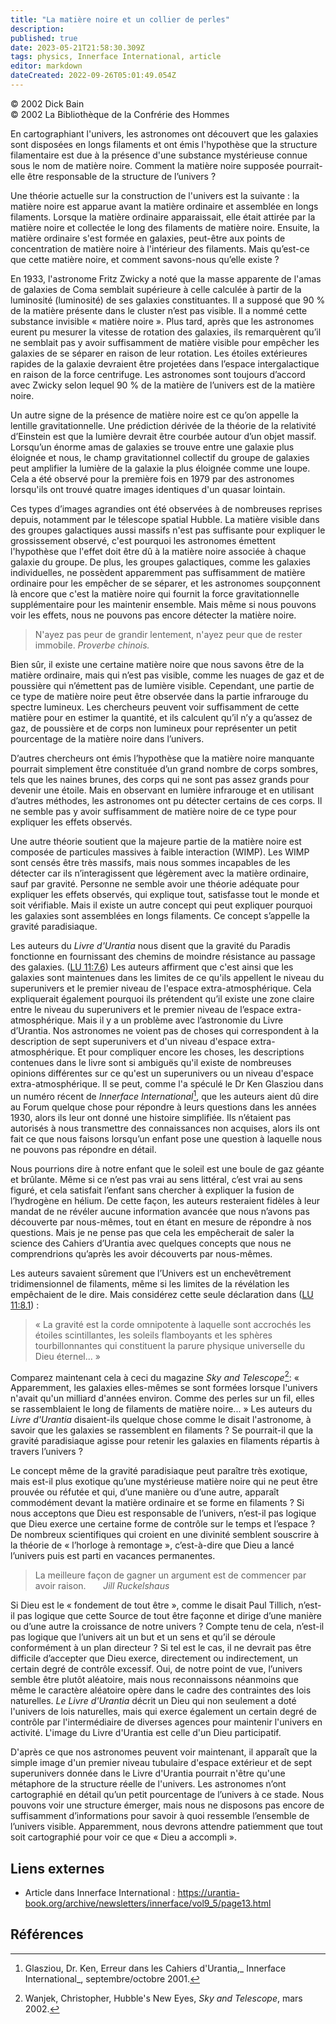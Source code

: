 ```yaml
---
title: "La matière noire et un collier de perles"
description: 
published: true
date: 2023-05-21T21:58:30.309Z
tags: physics, Innerface International, article
editor: markdown
dateCreated: 2022-09-26T05:01:49.054Z
---
```


<p class="v-card v-sheet theme--light gray lighten-3 px-2">© 2002 Dick Bain<br>© 2002 La Bibliothèque de la Confrérie des Hommes</p>


En cartographiant l'univers, les astronomes ont découvert que les galaxies sont disposées en longs filaments et ont émis l'hypothèse que la structure filamentaire est due à la présence d'une substance mystérieuse connue sous le nom de matière noire. Comment la matière noire supposée pourrait-elle être responsable de la structure de l’univers ?

Une théorie actuelle sur la construction de l'univers est la suivante : la matière noire est apparue avant la matière ordinaire et assemblée en longs filaments. Lorsque la matière ordinaire apparaissait, elle était attirée par la matière noire et collectée le long des filaments de matière noire. Ensuite, la matière ordinaire s'est formée en galaxies, peut-être aux points de concentration de matière noire à l'intérieur des filaments. Mais qu’est-ce que cette matière noire, et comment savons-nous qu’elle existe ?

En 1933, l'astronome Fritz Zwicky a noté que la masse apparente de l'amas de galaxies de Coma semblait supérieure à celle calculée à partir de la luminosité (luminosité) de ses galaxies constituantes. Il a supposé que 90 % de la matière présente dans le cluster n’est pas visible. Il a nommé cette substance invisible « matière noire ». Plus tard, après que les astronomes eurent pu mesurer la vitesse de rotation des galaxies, ils remarquèrent qu’il ne semblait pas y avoir suffisamment de matière visible pour empêcher les galaxies de se séparer en raison de leur rotation. Les étoiles extérieures rapides de la galaxie devraient être projetées dans l’espace intergalactique en raison de la force centrifuge. Les astronomes sont toujours d’accord avec Zwicky selon lequel 90 % de la matière de l’univers est de la matière noire.

Un autre signe de la présence de matière noire est ce qu’on appelle la lentille gravitationnelle. Une prédiction dérivée de la théorie de la relativité d’Einstein est que la lumière devrait être courbée autour d’un objet massif. Lorsqu’un énorme amas de galaxies se trouve entre une galaxie plus éloignée et nous, le champ gravitationnel collectif du groupe de galaxies peut amplifier la lumière de la galaxie la plus éloignée comme une loupe. Cela a été observé pour la première fois en 1979 par des astronomes lorsqu'ils ont trouvé quatre images identiques d'un quasar lointain.

Ces types d’images agrandies ont été observées à de nombreuses reprises depuis, notamment par le télescope spatial Hubble. La matière visible dans des groupes galactiques aussi massifs n'est pas suffisante pour expliquer le grossissement observé, c'est pourquoi les astronomes émettent l'hypothèse que l'effet doit être dû à la matière noire associée à chaque galaxie du groupe. De plus, les groupes galactiques, comme les galaxies individuelles, ne possèdent apparemment pas suffisamment de matière ordinaire pour les empêcher de se séparer, et les astronomes soupçonnent là encore que c'est la matière noire qui fournit la force gravitationnelle supplémentaire pour les maintenir ensemble. Mais même si nous pouvons voir les effets, nous ne pouvons pas encore détecter la matière noire.

> N'ayez pas peur de grandir lentement, n'ayez peur que de rester immobile.
> _Proverbe chinois._

Bien sûr, il existe une certaine matière noire que nous savons être de la matière ordinaire, mais qui n’est pas visible, comme les nuages de gaz et de poussière qui n’émettent pas de lumière visible. Cependant, une partie de ce type de matière noire peut être observée dans la partie infrarouge du spectre lumineux. Les chercheurs peuvent voir suffisamment de cette matière pour en estimer la quantité, et ils calculent qu’il n’y a qu’assez de gaz, de poussière et de corps non lumineux pour représenter un petit pourcentage de la matière noire dans l’univers.

D’autres chercheurs ont émis l’hypothèse que la matière noire manquante pourrait simplement être constituée d’un grand nombre de corps sombres, tels que les naines brunes, des corps qui ne sont pas assez grands pour devenir une étoile. Mais en observant en lumière infrarouge et en utilisant d’autres méthodes, les astronomes ont pu détecter certains de ces corps. Il ne semble pas y avoir suffisamment de matière noire de ce type pour expliquer les effets observés.

Une autre théorie soutient que la majeure partie de la matière noire est composée de particules massives à faible interaction (WIMP). Les WIMP sont censés être très massifs, mais nous sommes incapables de les détecter car ils n’interagissent que légèrement avec la matière ordinaire, sauf par gravité. Personne ne semble avoir une théorie adéquate pour expliquer les effets observés, qui explique tout, satisfasse tout le monde et soit vérifiable. Mais il existe un autre concept qui peut expliquer pourquoi les galaxies sont assemblées en longs filaments. Ce concept s’appelle la gravité paradisiaque.

Les auteurs du _Livre d'Urantia_ nous disent que la gravité du Paradis fonctionne en fournissant des chemins de moindre résistance au passage des galaxies. ([LU 11:7.6](/fr/The_Urantia_Book/11#p7_6)) Les auteurs affirment que c'est ainsi que les galaxies sont maintenues dans les limites de ce qu'ils appellent le niveau du superunivers et le premier niveau de l'espace extra-atmosphérique. Cela expliquerait également pourquoi ils prétendent qu’il existe une zone claire entre le niveau du superunivers et le premier niveau de l’espace extra-atmosphérique. Mais il y a un problème avec l’astronomie du Livre d’Urantia. Nos astronomes ne voient pas de choses qui correspondent à la description de sept superunivers et d'un niveau d'espace extra-atmosphérique. Et pour compliquer encore les choses, les descriptions contenues dans le livre sont si ambiguës qu'il existe de nombreuses opinions différentes sur ce qu'est un superunivers ou un niveau d'espace extra-atmosphérique. Il se peut, comme l'a spéculé le Dr Ken Glasziou dans un numéro récent de _Innerface International_[^1], que les auteurs aient dû dire au Forum quelque chose pour répondre à leurs questions dans les années 1930, alors ils leur ont donné une histoire simplifiée. Ils n’étaient pas autorisés à nous transmettre des connaissances non acquises, alors ils ont fait ce que nous faisons lorsqu’un enfant pose une question à laquelle nous ne pouvons pas répondre en détail.

Nous pourrions dire à notre enfant que le soleil est une boule de gaz géante et brûlante. Même si ce n’est pas vrai au sens littéral, c’est vrai au sens figuré, et cela satisfait l’enfant sans chercher à expliquer la fusion de l’hydrogène en hélium. De cette façon, les auteurs resteraient fidèles à leur mandat de ne révéler aucune information avancée que nous n’avons pas découverte par nous-mêmes, tout en étant en mesure de répondre à nos questions. Mais je ne pense pas que cela les empêcherait de saler la science des Cahiers d’Urantia avec quelques concepts que nous ne comprendrions qu’après les avoir découverts par nous-mêmes.

Les auteurs savaient sûrement que l’Univers est un enchevêtrement tridimensionnel de filaments, même si les limites de la révélation les empêchaient de le dire. Mais considérez cette seule déclaration dans ([LU 11:8.1](/fr/The_Urantia_Book/11#p8_1)) :

> « La gravité est la corde omnipotente à laquelle sont accrochés les étoiles scintillantes, les soleils flamboyants et les sphères tourbillonnantes qui constituent la parure physique universelle du Dieu éternel... »

Comparez maintenant cela à ceci du magazine _Sky and Telescope_[^2]: « Apparemment, les galaxies elles-mêmes se sont formées lorsque l'univers n'avait qu'un milliard d'années environ. Comme des perles sur un fil, elles se rassemblaient le long de filaments de matière noire... » Les auteurs du _Livre d'Urantia_ disaient-ils quelque chose comme le disait l'astronome, à savoir que les galaxies se rassemblent en filaments ? Se pourrait-il que la gravité paradisiaque agisse pour retenir les galaxies en filaments répartis à travers l’univers ?

Le concept même de la gravité paradisiaque peut paraître très exotique, mais est-il plus exotique qu’une mystérieuse matière noire qui ne peut être prouvée ou réfutée et qui, d’une manière ou d’une autre, apparaît commodément devant la matière ordinaire et se forme en filaments ? Si nous acceptons que Dieu est responsable de l’univers, n’est-il pas logique que Dieu exerce une certaine forme de contrôle sur le temps et l’espace ? De nombreux scientifiques qui croient en une divinité semblent souscrire à la théorie de « l’horloge à remontage », c’est-à-dire que Dieu a lancé l’univers puis est parti en vacances permanentes.

> La meilleure façon de gagner un argument est de commencer par avoir raison.
> &nbsp; &nbsp; &nbsp; _Jill Ruckelshaus_

Si Dieu est le « fondement de tout être », comme le disait Paul Tillich, n’est-il pas logique que cette Source de tout être façonne et dirige d’une manière ou d’une autre la croissance de notre univers ? Compte tenu de cela, n’est-il pas logique que l’univers ait un but et un sens et qu’il se déroule conformément à un plan directeur ? Si tel est le cas, il ne devrait pas être difficile d’accepter que Dieu exerce, directement ou indirectement, un certain degré de contrôle excessif. Oui, de notre point de vue, l’univers semble être plutôt aléatoire, mais nous reconnaissons néanmoins que même le caractère aléatoire opère dans le cadre des contraintes des lois naturelles. _Le Livre d'Urantia_ décrit un Dieu qui non seulement a doté l'univers de lois naturelles, mais qui exerce également un certain degré de contrôle par l'intermédiaire de diverses agences pour maintenir l'univers en activité. L'image du Livre d'Urantia est celle d'un Dieu participatif.

D'après ce que nos astronomes peuvent voir maintenant, il apparaît que la simple image d'un premier niveau tubulaire d'espace extérieur et de sept superunivers donnée dans le Livre d'Urantia pourrait n'être qu'une métaphore de la structure réelle de l'univers. Les astronomes n’ont cartographié en détail qu’un petit pourcentage de l’univers à ce stade. Nous pouvons voir une structure émerger, mais nous ne disposons pas encore de suffisamment d’informations pour savoir à quoi ressemble l’ensemble de l’univers visible. Apparemment, nous devrons attendre patiemment que tout soit cartographié pour voir ce que « Dieu a accompli ».

## Liens externes

- Article dans Innerface International : https://urantia-book.org/archive/newsletters/innerface/vol9_5/page13.html



## Références

[^1]: Glasziou, Dr. Ken, Erreur dans les Cahiers d'Urantia,_ Innerface International_, septembre/octobre 2001.

[^2]: Wanjek, Christopher, Hubble's New Eyes, _Sky and Telescope_, mars 2002.